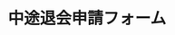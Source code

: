 ---
layout: post
title: 中途退会申請フォーム
description: 退会はこちら
image: assets/images/form_leave.png
link: https://docs.google.com/forms/d/e/1FAIpQLSfJ7XxfSy2Pq-LE6oOhDIWFTMlPrySwfgII5m9Ba8CXSr46kg/viewform
---
